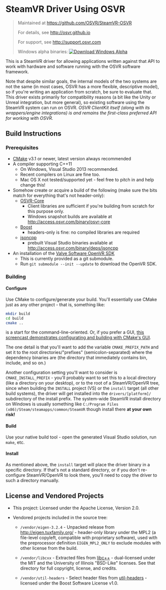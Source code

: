 # SteamVR Driver Using OSVR
> Maintained at <https://github.com/OSVR/SteamVR-OSVR>
>
> For details, see <http://osvr.github.io>
>
> For support, see <http://support.osvr.com>
>
> Windows alpha binaries: [ ![Download Windows Alpha](https://api.bintray.com/packages/osvr/SteamVR-OSVR/SteamVR-OSVR-Win/images/download.svg) ](https://bintray.com/osvr/SteamVR-OSVR/SteamVR-OSVR-Win/_latestVersion)

This is a SteamVR driver for allowing applications written against that API to work with hardware and software running with the OSVR software framework.

Note that despite similar goals, the internal models of the two systems are not the same (in most cases, OSVR has a more flexible, descriptive model), so if you're writing an application from scratch, be sure to evaluate that. This driver exists primarily for compatibility reasons (a bit like the Unity or Unreal integration, but more general), so existing software using the SteamVR system can run on OSVR. *OSVR ClientKit itself (along with its wrappers/engine integrations) is and remains the first-class preferred API for working with OSVR.*

## Build Instructions
### Prerequisites
- [CMake][] v3.1 or newer, latest version always recommended
- A compiler supporting C++11
	-	On Windows, Visual Studio 2013 recommended.
	- Recent compilers on Linux are fine too.
	- Mac OS X not tested/supported yet - feel free to pitch in and help change this!
- Somehow create or acquire a build of the following (make sure the bits match for everything that's not header-only):
	- [OSVR-Core][]
		- Client libraries are sufficient if you're building from scratch for this purpose only.
		- Windows snapshot builds are available at <http://access.osvr.com/binary/osvr-core>
	- [Boost][]
		- headers-only is fine: no compiled libraries are required
	- [jsoncpp][]
		- prebuilt Visual Studio binaries available at <http://access.osvr.com/binary/deps/jsoncpp>
- An installation of the [Valve Software OpenVR SDK][openvr]
    - This is currently provided as a git submodule.
    - Run ```git submodule --init --update``` to download the OpenVR SDK.

### Building

#### Configure
Use CMake to configure/generate your build. You'll essentially use CMake just as any other project - that is, something like:

```sh
mkdir build
cd build
cmake ..
```

is a start for the command-line-oriented. Or, if you prefer a GUI, [this screencast demonstrates configurating and building with CMake's GUI](http://academic.cleardefinition.com/2012/05/07/how-to-build-software-using-cmake/).

The one detail is that you'll want to add the variable `CMAKE_PREFIX_PATH` and set it to the root directories/"prefixes" (semicolon-separated) where the dependency binaries are (the directory that immediately contains bin, include, and so on.)

Another configuration setting you'll want to consider is `CMAKE_INSTALL_PREFIX` - you'll probably want to set this to a local directory (like a directory on your desktop), or to the root of a SteamVR/OpenVR tree, since when building the `INSTALL` project (VS) or the `install` target (all other build systems), the driver will get installed into the `drivers/[platform]/` subdirectory of the install prefix. The system-wide SteamVR install directory on Windows is usually something like `C:/Program Files (x86)/Steam/steamapps/common/SteamVR` though install there **at your own risk!**

#### Build
Use your native build tool - open the generated Visual Studio solution, run `make`, etc.

#### Install
As mentioned above, the `install` target will place the driver binary in a specific directory. If that's not a standard directory, or if you don't re-configure SteamVR/OpenVR to look there, you'll need to copy the driver to such a directory manually.

## License and Vendored Projects

- This project: Licensed under the Apache License, Version 2.0.

- Vendored projects included in the source tree:

	- `/vendor/eigen-3.2.4` - Unpacked release from <http://eigen.tuxfamily.org/> - header-only library under the MPL2 (a file-level copyleft, compatible with proprietary software), used with the preprocessor definition `EIGEN_MPL2_ONLY` to exclude modules with other license from the build.

	- `/vendor/libcxx` - Extracted files from [libc++][] - dual-licensed under the MIT and the University of Illinois "BSD-Like" licenses. See that directory for full copyright, license, and credits.

	- `/vendor/util-headers` - Select header files from [util-headers][] - licensed under the Boost Software License v1.0.

[CMake]: http://cmake.org
[OSVR-Core]: https://github.com/OSVR/OSVR-Core
[Boost]: http://boost.org
[jsoncpp]: https://github.com/open-source-parsers/jsoncpp
[openvr]: https://github.com/ValveSoftware/openvr
[libc++]: http://libcxx.llvm.org/
[util-headers]: https://github.com/rpavlik/util-headers
